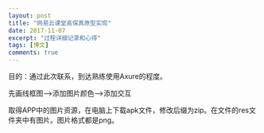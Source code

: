 ```yaml
---
layout: post
title: "网易云课堂高保真原型实现"
date: 2017-11-07
excerpt: "过程详细记录和心得"
tags: [博文]
comments: true
---
```


目的：通过此次联系，到达熟练使用Axure的程度。 

先画线框图-->添加图片颜色-->添加交互


取得APP中的图片资源，在电脑上下载apk文件，修改后缀为zip。在文件的res文件夹中有图片。图片格式都是png。



